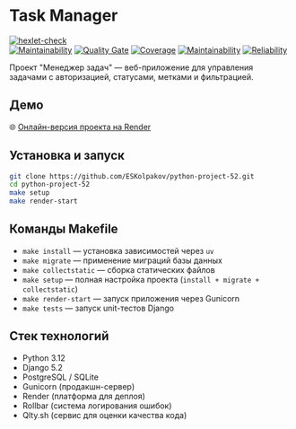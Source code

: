 # Task Manager

[![hexlet-check](https://github.com/ESKolpakov/python-project-52/actions/workflows/hexlet-check.yml/badge.svg)](https://github.com/ESKolpakov/python-project-52/actions/workflows/hexlet-check.yml)  
[![Maintainability](https://qlty.sh/badges/3bebc0e0-3138-474b-960c-cff05cdb37ce/maintainability.svg)](https://qlty.sh/gh/ESKolpakov/projects/python-project-52)
[![Quality Gate](https://sonarcloud.io/api/project_badges/quality_gate?project=ESKolpakov_python-project-52)](https://sonarcloud.io/summary/new_code?id=ESKolpakov_python-project-52)
[![Coverage](https://sonarcloud.io/api/project_badges/measure?project=ESKolpakov_python-project-52&metric=coverage)](https://sonarcloud.io/summary/new_code?id=ESKolpakov_python-project-52)
[![Maintainability](https://sonarcloud.io/api/project_badges/measure?project=ESKolpakov_python-project-52&metric=sqale_rating)](https://sonarcloud.io/summary/new_code?id=ESKolpakov_python-project-52)
[![Reliability](https://sonarcloud.io/api/project_badges/measure?project=ESKolpakov_python-project-52&metric=reliability_rating)](https://sonarcloud.io/summary/new_code?id=ESKolpakov_python-project-52)


Проект "Менеджер задач" — веб-приложение для управления задачами с авторизацией, статусами, метками и фильтрацией.

## Демо

🌐 [Онлайн-версия проекта на Render](https://python-project-52-7b5l.onrender.com)

## Установка и запуск

```bash
git clone https://github.com/ESKolpakov/python-project-52.git
cd python-project-52
make setup
make render-start
```

## Команды Makefile

- `make install` — установка зависимостей через `uv`
- `make migrate` — применение миграций базы данных
- `make collectstatic` — сборка статических файлов
- `make setup` — полная настройка проекта (`install + migrate + collectstatic`)
- `make render-start` — запуск приложения через Gunicorn
- `make tests` — запуск unit-тестов Django

## Стек технологий

- Python 3.12
- Django 5.2
- PostgreSQL / SQLite
- Gunicorn (продакшн-сервер)
- Render (платформа для деплоя)
- Rollbar (система логирования ошибок)
- Qlty.sh (сервис для оценки качества кода)